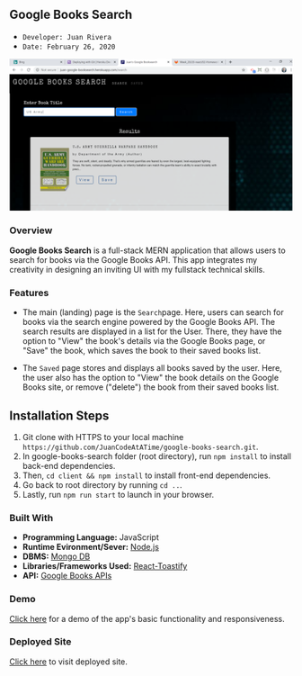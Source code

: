 ## Google Books Search 
- ```Developer: Juan Rivera```
- ```Date: February 26, 2020```

 ![Juan's Google Books Search](client/public/app-screenshot.PNG)

### Overview
**Google Books Search**  is a full-stack MERN application that allows users to search for books via the Google Books API.  This app integrates my creativity in designing an inviting UI with my fullstack technical skills.  

### Features
* The main (landing) page is the ```Search```page.  Here, users can search for books via the search engine powered by the Google Books API.  The search results are displayed in a list for the User.  There, they have the option to "View" the book's details via the Google Books page, or "Save" the book, which saves the book to their saved books list.

* The ```Saved``` page stores and displays all books saved by the user. Here, the user also has the option to "View" the book details on the Google Books site, or remove ("delete") the book from their saved books list.


## Installation Steps
1. Git clone with HTTPS to your local machine ```https://github.com/JuanCodeAtATime/google-books-search.git```.
2. In google-books-search folder (root directory), run ```npm install``` to install back-end dependencies.  
3. Then,  ```cd client && npm install``` to install front-end dependencies.  
4. Go back to root directory by running ``` cd .. ```.
5. Lastly, run ```npm run start``` to launch in your browser.


### Built With
* **Programming Language:** JavaScript 
* **Runtime Evironment/Sever:**  [Node.js](https://nodejs.org/en/)
* **DBMS:**  [Mongo DB](https://www.mongodb.com/)
* **Libraries/Frameworks Used:** [React-Toastify](https://www.npmjs.com/package/react-toastify)
* **API:** [Google Books APIs](https://developers.google.com/books)

### Demo
[Click here](https://drive.google.com/file/d/1ufl_TQBJxhSibcO-SbyX4dN3rSNeP04q/view) for a demo of the app's basic functionality and responsiveness.  

### Deployed Site
[Click here](https://juan-google-booksearch.herokuapp.com/search) to visit deployed site.

